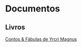 <!-- TITLE: Documentos -->
<!-- SUBTITLE: Visão geral sobre Documentos -->

# Documentos

## Livros
[Contos & Fábulas de Yrcri Magnus](http://localhost/documentos/contos-fabulas-de-yrcri-magnus#contos-fabulas-de-yrcri-magnus)


